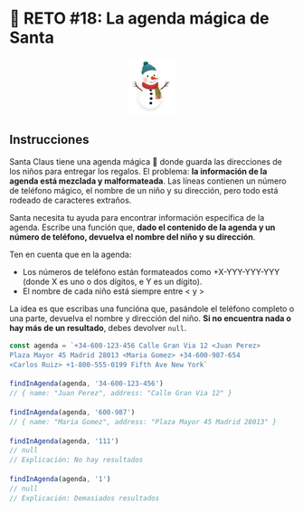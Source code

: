 # :date: RETO #18: La agenda mágica de Santa

<p align="center">
  <a href="https://adventjs.dev/es/challenges/2024/18">
    <img src="../../assets/2024/challenge18.webp" height="100" />
  </a>
 </p>


## Instrucciones

Santa Claus tiene una agenda mágica 📇 donde guarda las direcciones de los niños para entregar los regalos. El problema: **la información de la agenda está mezclada y malformateada**. Las líneas contienen un número de teléfono mágico, el nombre de un niño y su dirección, pero todo está rodeado de caracteres extraños.

Santa necesita tu ayuda para encontrar información específica de la agenda. Escribe una función que, **dado el contenido de la agenda y un número de teléfono, devuelva el nombre del niño y su dirección**.

Ten en cuenta que en la agenda:

- Los números de teléfono están formateados como +X-YYY-YYY-YYY (donde X es uno o dos dígitos, e Y es un dígito).
- El nombre de cada niño está siempre entre < y >

La idea es que escribas una funcióna que, pasándole el teléfono completo o una parte, devuelva el nombre y dirección del niño. **Si no encuentra nada o hay más de un resultado**, debes devolver `null`.

```js
const agenda = `+34-600-123-456 Calle Gran Via 12 <Juan Perez>
Plaza Mayor 45 Madrid 28013 <Maria Gomez> +34-600-987-654
<Carlos Ruiz> +1-800-555-0199 Fifth Ave New York`

findInAgenda(agenda, '34-600-123-456')
// { name: "Juan Perez", address: "Calle Gran Via 12" }

findInAgenda(agenda, '600-987')
// { name: "Maria Gomez", address: "Plaza Mayor 45 Madrid 28013" }

findInAgenda(agenda, '111')
// null
// Explicación: No hay resultados

findInAgenda(agenda, '1')
// null
// Explicación: Demasiados resultados
```
